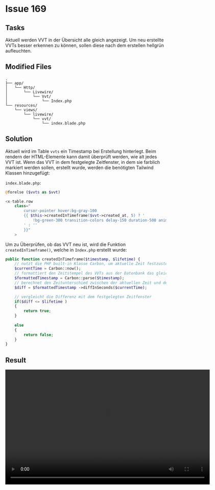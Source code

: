 # Issue 169

## Tasks

Aktuell werden VVT in der Übersicht alle gleich angezeigt. Um neu erstellte VVTs besser erkennen zu können, sollen diese nach dem erstellen hellgrün aufleuchten. 

## Modified Files

```
.
├── app/
│   └── Http/                  
│       └── Livewire/
│           └── Vvt/
│               └── Index.php  
└── resources/
    └── views/                  
        └── livewire/
            └── vvt/
                └── index.blade.php  
```

## Solution

Aktuell wird im Table `vvts` ein Timestamp bei Erstellung hinterlegt. Beim rendern der HTML-Elemente kann damit überprüft werden, wie alt jedes VVT ist. Wenn das VVT in dem festgelegte Zeitfenster, in dem sie farblich markiert werden sollen, erstellt wurde, werden die benötigten Tailwind Klassen hinzugefügt:

`index.blade.php`:

```php
@forelse ($vvts as $vvt)

<x-table.row            
    class="
        cursor-pointer hover:bg-gray-100 
        {{ $this->createdInTimeframe($vvt->created_at, 5) ? '
            !bg-green-300 transition-colors delay-150 duration-500 animate-[pulse_2s_ease-in-out_3] 
        ' : '' 
        }}" 
    >
```

Um zu Überprüfen, ob das VVT neu ist, wird die Funktion `createdInTimeframe()`, welche in `Index.php` erstellt wurde:

```php
public function createdInTimeframe($timestamp, $lifetime) {
    // nutzt die PHP built-in Klasse Carbon, um aktuelle Zeit festzustellen
    $currentTime = Carbon::now();
    // formattiert den Zeitstempel des VVTs aus der Datenbank das gleiche Format wie die aktuelle Zeit
    $formattedTimestamp = Carbon::parse($timestamp);
    // berechnet den Zeitunterschied zwischen der aktuellen Zeit und der Creation Zeit des VVTs in Sekunden
    $diff = $formattedTimestamp ->diffInSeconds($currentTime);

    // vergleicht die Differenz mit dem festgelegten Zeitfenster
    if($diff <= $lifetime ) 
    {
        return true;
    }
    
    else 
    {
        return false;
    }
}
```

## Result

<video width="640" height="360" controls>
    <source src="../src/img/1.mp4" type="video/mp4">
    Your browser does not support the video tag.
</video>